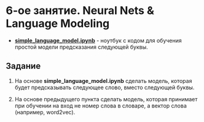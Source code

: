 6-ое занятие. Neural Nets & Language Modeling
=============================================

* [__simple_language_model.ipynb__](./6week/simple_language_model.ipynb) - ноутбук с кодом для обучения простой модели предсказания следующей буквы.

## Задание 
1. На основе __simple_language_model.ipynb__ сделать модель, которая будет предсказывать следующее слово, вместо следующей буквы.

2. На основе предыдущего пункта сделать модель, которая принимает при обучении на вход не номер слова в словаре, а вектор слова (например, word2vec).

